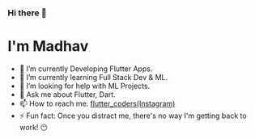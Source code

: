 ### Hi there 👋
# I'm Madhav 
<!--
**madhavtripathi05/madhavtripathi05** is a ✨ _special_ ✨ repository because its `README.md` (this file) appears on your GitHub profile.
Here are some ideas to get you started:
-->

- 🔭 I’m currently Developing Flutter Apps.
- 🌱 I’m currently learning Full Stack Dev & ML.
- 🤔 I’m looking for help with ML Projects.
- 💬 Ask me about Flutter, Dart.
- 📫 How to reach me: [flutter_coders(Instagram)](https://instagram.com/flutter_coders)
- ⚡ Fun fact: Once you distract me, there's no way I'm getting back to work! 😶


